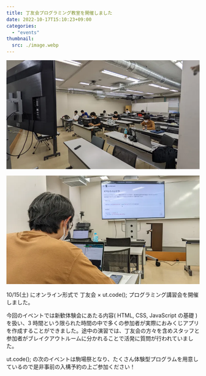 ```yaml
---
title: 丁友会プログラミング教室を開催しました
date: 2022-10-17T15:10:23+09:00
categories:
  - "events"
thumbnail:
  src: ./image.webp
---
```


![会場の様子1](./image1.webp)

![会場の様子2](./image2.webp)

10/15(土) にオンライン形式で 丁友会 × ut.code(); プログラミング講習会を開催しました。

今回のイベントでは新歓体験会にあたる内容( HTML, CSS, JavaScript の基礎 )を扱い、3 時間という限られた時間の中で多くの参加者が実際におみくじアプリを作成することができました。途中の演習では、丁友会の方々を含めスタッフと参加者がブレイクアウトルームに分かれることで活発に質問が行われていました。

ut.code(); の次のイベントは駒場祭となり、たくさん体験型プログラムを用意しているので是非事前の入構予約の上ご参加ください！
